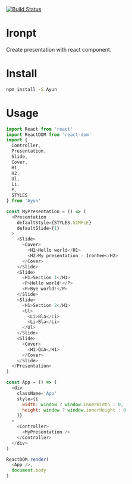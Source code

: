 [![Build Status](https://travis-ci.org/ironhee/Ayun.svg?branch=master)](https://travis-ci.org/ironhee/Ayun)

# Ironpt

Create presentation with react component.

# Install

```bash
npm install -S Ayun
```

# Usage

```js
import React from 'react'
import ReactDOM from 'react-dom'
import {
  Controller,
  Presentation,
  Slide,
  Cover,
  H1,
  H2,
  Ul,
  Li,
  P,
  STYLES
} from 'Ayun'

const MyPresentation = () => (
  <Presentation
    defaultStyle={STYLES.SIMPLE}
    defaultSlide={1}
  >
    <Slide>
      <Cover>
        <H1>Hello world</H1>
        <H2>My presentation - Ironhee</H2>
      </Cover>
    </Slide>
    <Slide>
      <H1>Section 1</H1>
      <P>Hello world!</P>
      <P>Bye world!</P>
    </Slide>
    <Slide>
      <H1>Section 2</H1>
      <Ul>
        <Li>Bla</Li>
        <Li>Bla</Li>
      </Ul>
    </Slide>
    <Slide>
      <Cover>
        <H1>Q&A</H1>
      </Cover>
    </Slide>
  </Presentation>
)

const App = () => (
  <div
    className='App'
    style={{
      width: window ? window.innerWidth : 0,
      height: window ? window.innerHeight : 0
    }}
  >
    <Controller>
      <MyPresentation />
    </Controller>
  </div>
)

ReactDOM.render(
  <App />,
  document.body
)
```
